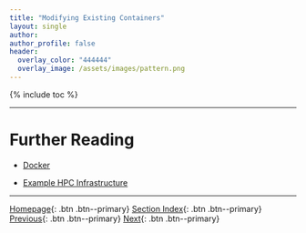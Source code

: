 ```yaml
---
title: "Modifying Existing Containers"
layout: single
author:
author_profile: false
header:
  overlay_color: "444444"
  overlay_image: /assets/images/pattern.png
---
```


{% include toc %}









___
# Further Reading
* [Docker](07B-docker-0-basics)

* [Example HPC Infrastructure](08-example-hpc-infrastructure)

___

[Homepage](../index.md){: .btn  .btn--primary}
[Section Index](00-IntroToHPC-LandingPage){: .btn  .btn--primary}
[Previous](07A-singularity-1-tutorial-creating-containers){: .btn  .btn--primary}
[Next](07B-docker-0-basics){: .btn  .btn--primary}
